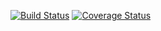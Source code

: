 [![Build Status](https://travis-ci.org/minond/Configurare.png?branch=master)](https://travis-ci.org/minond/Configurare)
[![Coverage Status](https://coveralls.io/repos/minond/Configurare/badge.png?branch=master)](https://coveralls.io/r/minond/Configurare?branch=master)

